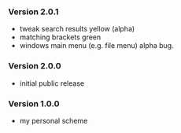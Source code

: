 ### Version 2.0.1

- tweak search results yellow (alpha)
- matching brackets green
- windows main menu (e.g. file menu) alpha bug.


### Version 2.0.0

- initial public release

### Version 1.0.0

- my personal scheme